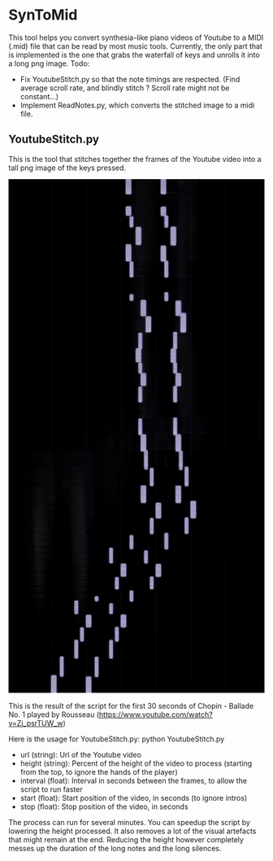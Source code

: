 # SynToMid
This tool helps you convert synthesia-like piano videos of Youtube to a MIDI (.mid) file that can be read by most music tools.
Currently, the only part that is implemented is the one that grabs the waterfall of keys and unrolls it into a long png image.
Todo:
- Fix YoutubeStitch.py so that the note timings are respected. (Find average scroll rate, and blindly stitch ? Scroll rate might not be constant...)
- Implement ReadNotes.py, which converts the stitched image to a midi file.

## YoutubeStitch.py
This is the tool that stitches together the frames of the Youtube video into a tall png image of the keys pressed.

![Example output](/output.png)

This is the result of the script for the first 30 seconds of Chopin - Ballade No. 1 played by Rousseau (https://www.youtube.com/watch?v=Zj_psrTUW_w)

Here is the usage for YoutubeStitch.py:
python YoutubeStitch.py <url> <height> <interval> <start> <stop>
- url (string): Url of the Youtube video
- height (string): Percent of the height of the video to process (starting from the top, to ignore the hands of the player)
- interval (float): Interval in seconds between the frames, to allow the script to run faster
- start (float): Start position of the video, in seconds (to ignore intros)
- stop (float): Stop position of the video, in seconds

The process can run for several minutes.
You can speedup the script by lowering the height processed. It also removes a lot of the visual artefacts that might remain at the end.
Reducing the height however completely messes up the duration of the long notes and the long silences.